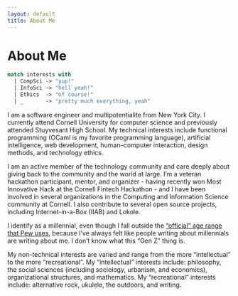 ```yaml
---
layout: default
title: About Me
---
```


# About Me

```ocaml
match interests with
  | CompSci -> "yup!"
  | InfoSci -> "hell yeah!"
  | Ethics  -> "of course!"
  | _       -> "pretty much everything, yeah"
```

I am a software engineer and multipotentialite from New York City. I currently attend Cornell University for computer science and previously attended Stuyvesant High School. My technical interests include functional programming (OCaml is my favorite programming language), artificial intelligence, web development, human&ndash;computer interaction, design methods, and technology ethics.

I am an active member of the technology community and care deeply about giving back to the community and the world at large. I’m a veteran hackathon participant, mentor, and organizer - having recently won Most Innovative Hack at the Cornell Fintech Hackathon - and I have been involved in several organizations in the Computing and Information Science community at Cornell. I also contribute to several open source projects, including Internet-in-a-Box (IIAB) and Lokole.

I identify as a millennial, even though I fall outside the [“official” age range that Pew uses][millennials], because I’ve always felt like people writing about millennials are writing about me. I don’t know what this “Gen Z” thing is.

My non-technical interests are varied and range from the more “intellectual” to the more “recreational”. My “intellectual” interests include: philosophy, the social sciences  (including sociology, urbanism, and economics), organizational structures, and mathematics. My “recreational” interests include: alternative rock, ukulele, the outdoors, and writing.

[millennials]: http://www.pewresearch.org/fact-tank/2018/03/01/defining-generations-where-millennials-end-and-post-millennials-begin/
